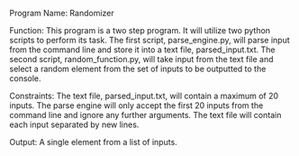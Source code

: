 Program Name:	Randomizer

Function:	    This program is a two step program. It will utilize two python
		        scripts to perform its task. The first script, parse_engine.py,
		        will parse input from the command line and store it into a text
		        file, parsed_input.txt. The second script, random_function.py,
		        will take input from the text file and select a random element
		        from the set of inputs to be outputted to the console.

Constraints:    The text file, parsed_input.txt, will contain a maximum of 20
                inputs. The parse engine will only accept the first 20 inputs
                from the command line and ignore any further arguments. The text
                file will contain each input separated by new lines.

Output:		    A single element from a list of inputs.
